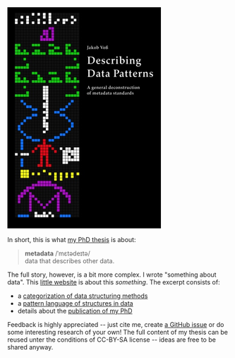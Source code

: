 <img class="cover" src="img/cover-small.jpg"/>

In short, this is what [my PhD thesis](publications.html#thesis) is about:

> **metadata** /ˈmɛtədeɪtə/ \
data that describes other data. 

The full story, however, is a bit more complex. I wrote "something about data".
This [little website](https://github.com/jakobib/phdthesis2013/tree/gh-pages)
is about this *something*. The excerpt consists of:

* a [categorization of data structuring methods](methods.html)
* a [pattern language of structures in data](patterns.html)
* details about the [publication of my PhD](publications.html)

Feedback is highly appreciated -- just cite me, create 
[a GitHub issue](https://github.com/jakobib/phdthesis2013/issues) 
or do some interesting research of your own! The full content of my
thesis can be reused unter the conditions of CC-BY-SA license -- ideas
are free to be shared anyway.
